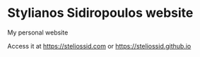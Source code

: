 # Stylianos Sidiropoulos website
My personal website

Access it at https://steliossid.com or https://steliossid.github.io

